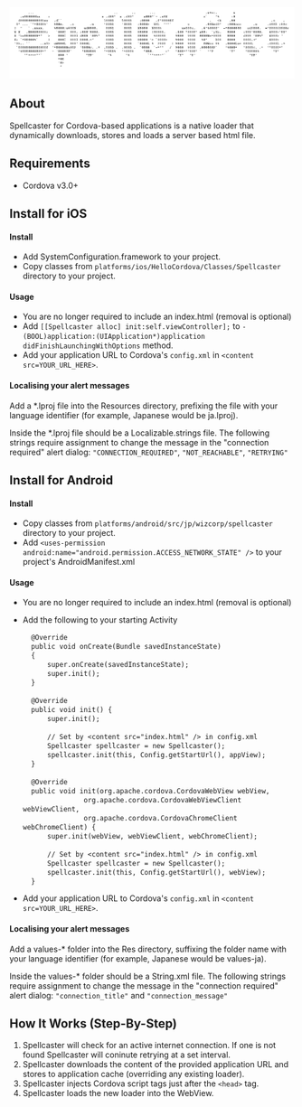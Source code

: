 ![image](logo.gif)



## About

Spellcaster for Cordova-based applications is a native loader that dynamically downloads, stores and loads a server based html file.

## Requirements

- Cordova v3.0+

## Install for iOS

#### Install

- Add SystemConfiguration.framework to your project. 
- Copy classes from `platforms/ios/HelloCordova/Classes/Spellcaster` directory to your project.

#### Usage

- You are no longer required to include an index.html (removal is optional)
- Add `[[Spellcaster alloc] init:self.viewController];` to `- (BOOL)application:(UIApplication*)application didFinishLaunchingWithOptions` method.
- Add your application URL to Cordova's `config.xml` in `<content src=YOUR_URL_HERE>`.

#### Localising your alert messages

Add a *.lproj file into the Resources directory, prefixing the file with your language identifier (for example, Japanese would be ja.lproj).

Inside the *.lproj file should be a Localizable.strings file. The following strings require assignment to change the message in the "connection required" alert dialog: `"CONNECTION_REQUIRED"`, `"NOT_REACHABLE"`, `"RETRYING"`  

## Install for Android

#### Install

- Copy classes from `platforms/android/src/jp/wizcorp/spellcaster` directory to your project.
- Add `<uses-permission android:name="android.permission.ACCESS_NETWORK_STATE" />` to your project's AndroidManifest.xml

#### Usage

- You are no longer required to include an index.html (removal is optional)
- Add the following to your starting Activity


		@Override
		public void onCreate(Bundle savedInstanceState)
		{
			super.onCreate(savedInstanceState);
			super.init();
		}
		
		@Override
		public void init() {
	    	super.init();
	
	    	// Set by <content src="index.html" /> in config.xml
	    	Spellcaster spellcaster = new Spellcaster();
	    	spellcaster.init(this, Config.getStartUrl(), appView);
		}
	
		@Override
		public void init(org.apache.cordova.CordovaWebView webView,
	                 org.apache.cordova.CordovaWebViewClient webViewClient,
	                 org.apache.cordova.CordovaChromeClient webChromeClient) {
	    	super.init(webView, webViewClient, webChromeClient);
	
	    	// Set by <content src="index.html" /> in config.xml
	    	Spellcaster spellcaster = new Spellcaster();
	    	spellcaster.init(this, Config.getStartUrl(), webView);
		}

- Add your application URL to Cordova's `config.xml` in `<content src=YOUR_URL_HERE>`.


#### Localising your alert messages

Add a values-* folder into the Res directory, suffixing the folder name with your language identifier (for example, Japanese would be values-ja).

Inside the values-* folder should be a String.xml file. The following strings require assignment to change the message in the "connection required" alert dialog: `"connection_title"` and `"connection_message"`

## How It Works (Step-By-Step)

1. Spellcaster will check for an active internet connection. If one is not found Spellcaster will coninute retrying at a set interval.
2. Spellcaster downloads the content of the provided application URL and stores to application cache (overriding any existing loader).
3. Spellcaster injects Cordova script tags just after the `<head>` tag.
4. Spellcaster loads the new loader into the WebView.

